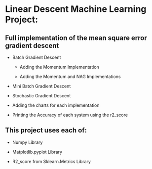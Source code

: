 # Linear Descent Machine Learning Project:

## Full implementation of the mean square error gradient descent

* Batch Gradient Descent

  * Adding the Momentum Implementation
    
  * Adding the Momentum and NAG Implementations
    

* Mini Batch Gradient Descent
  

* Stochastic Gradient Descent

* Adding the charts for each implementation

* Printing the Accuracy of each system using the r2_score

## This project uses each of: 
* Numpy Library

* Matplotlib.pyplot Library

* R2_score from Sklearn.Metrics Library